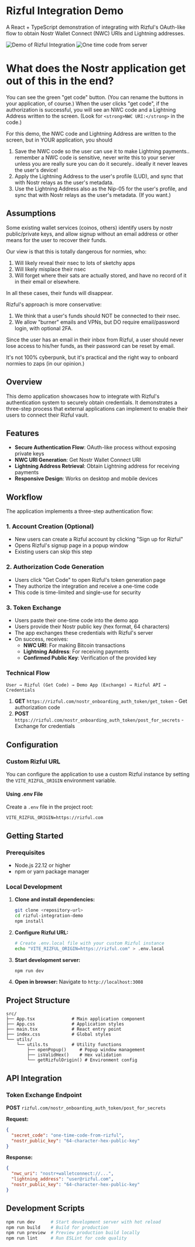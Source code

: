 # Rizful Integration Demo

A React + TypeScript demonstration of integrating with Rizful's OAuth-like flow to obtain Nostr Wallet Connect (NWC) URIs and Lightning addresses.

![Demo of Rizful Integration](./images/demo-image.png)
![One time code from server](./images/get-one-time-code.png)

# What does the Nostr application get out of this in the end?

You can see the green "get code" button. (You can rename the buttons in your application, of course.) When the user clicks "get code", if the authorization is successful, you will see an NWC code and a Lightning Address written to the screen. (Look for `<strong>NWC URI:</strong>` in the code.)

For this demo, the NWC code and Lightning Address are written to the screen, but in YOUR application, you should

1. Save the NWC code so the user can use it to make Lightning payments.. remember a NWC code is sensitive, never write this to your server unless you are really sure you can do it securely.. ideally it never leaves the user's device!
2. Apply the Lightning Address to the user's profile (LUD), and sync that with Nostr relays as the user's metadata.
3. Use the Lightning Address also as the Nip-05 for the user's profile, and sync that with Nostr relays as the user's metadata. (If you want.)

## Assumptions

Some existing wallet services (coinos, others) identify users by nostr public/private keys, and allow signup without an email address or other means for the user to recover their funds.

Our view is that this is totally dangerous for normies, who:

1. Will likely reveal their nsec to lots of sketchy apps
2. Will likely misplace their nsec
3. Will forget where their sats are actually stored, and have no record of it in their email or elsewhere.

In all these cases, their funds will disappear.

Rizful's approach is more conservative:

1. We think that a user's funds should NOT be connected to their nsec.
2. We allow "burner" emails and VPNs, but DO require email/password login, with optional 2FA.

Since the user has an email in their inbox from Rizful, a user should never lose access to his/her funds, as their password can be reset by email.

It's not 100% cyberpunk, but it's practical and the right way to onboard normies to zaps (in our opinion.)

## Overview

This demo application showcases how to integrate with Rizful's authentication system to securely obtain credentials. It demonstrates a three-step process that external applications can implement to enable their users to connect their Rizful vault.

## Features

- **Secure Authentication Flow**: OAuth-like process without exposing private keys
- **NWC URI Generation**: Get Nostr Wallet Connect URI
- **Lightning Address Retrieval**: Obtain Lightning address for receiving payments
- **Responsive Design**: Works on desktop and mobile devices

## Workflow

The application implements a three-step authentication flow:

### 1. Account Creation (Optional)

- New users can create a Rizful account by clicking "Sign up for Rizful"
- Opens Rizful's signup page in a popup window
- Existing users can skip this step

### 2. Authorization Code Generation

- Users click "Get Code" to open Rizful's token generation page
- They authorize the integration and receive a one-time code
- This code is time-limited and single-use for security

### 3. Token Exchange

- Users paste their one-time code into the demo app
- Users provide their Nostr public key (hex format, 64 characters)
- The app exchanges these credentials with Rizful's server
- On success, receives:
  - **NWC URI**: For making Bitcoin transactions
  - **Lightning Address**: For receiving payments
  - **Confirmed Public Key**: Verification of the provided key

### Technical Flow

```
User → Rizful (Get Code) → Demo App (Exchange) → Rizful API → Credentials
```

1. **GET** `https://rizful.com/nostr_onboarding_auth_token/get_token` - Get authorization code
2. **POST** `https://rizful.com/nostr_onboarding_auth_token/post_for_secrets` - Exchange for credentials

## Configuration

### Custom Rizful URL

You can configure the application to use a custom Rizful instance by setting the `VITE_RIZFUL_ORIGIN` environment variable.

#### Using .env File

Create a `.env` file in the project root:

```env
VITE_RIZFUL_ORIGIN=https://rizful.com
```

## Getting Started

### Prerequisites

- Node.js 22.12 or higher
- npm or yarn package manager

### Local Development

1. **Clone and install dependencies:**

   ```bash
   git clone <repository-url>
   cd rizful-integration-demo
   npm install
   ```

2. **Configure Rizful URL:**

   ```bash
   # Create .env.local file with your custom Rizful instance
   echo "VITE_RIZFUL_ORIGIN=https://rizful.com" > .env.local
   ```

3. **Start development server:**

   ```bash
   npm run dev
   ```

4. **Open in browser:**
   Navigate to `http://localhost:3008`

## Project Structure

```
src/
├── App.tsx              # Main application component
├── App.css              # Application styles
├── main.tsx             # React entry point
├── index.css            # Global styles
└── utils/
    └── utils.ts         # Utility functions
        ├── openPopup()     # Popup window management
        ├── isValidHex()    # Hex validation
        └── getRizfulOrigin() # Environment config
```

## API Integration

### Token Exchange Endpoint

**POST** `rizful.com/nostr_onboarding_auth_token/post_for_secrets`

**Request:**

```json
{
  "secret_code": "one-time-code-from-rizful",
  "nostr_public_key": "64-character-hex-public-key"
}
```

**Response:**

```json
{
  "nwc_uri": "nostr+walletconnect://...",
  "lightning_address": "user@rizful.com",
  "nostr_public_key": "64-character-hex-public-key"
}
```

## Development Scripts

```bash
npm run dev      # Start development server with hot reload
npm run build    # Build for production
npm run preview  # Preview production build locally
npm run lint     # Run ESLint for code quality
```

